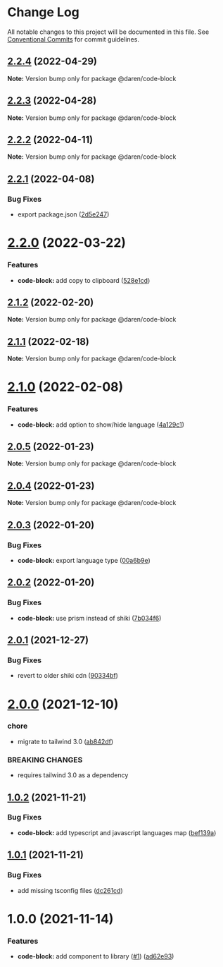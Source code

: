 # Change Log

All notable changes to this project will be documented in this file.
See [Conventional Commits](https://conventionalcommits.org) for commit guidelines.

## [2.2.4](https://github.com/darenmalfait/darenui/compare/@daren/code-block@2.2.3...@daren/code-block@2.2.4) (2022-04-29)

**Note:** Version bump only for package @daren/code-block





## [2.2.3](https://github.com/darenmalfait/darenui/compare/@daren/code-block@2.2.2...@daren/code-block@2.2.3) (2022-04-28)

**Note:** Version bump only for package @daren/code-block





## [2.2.2](https://github.com/darenmalfait/darenui/compare/@daren/code-block@2.2.1...@daren/code-block@2.2.2) (2022-04-11)

**Note:** Version bump only for package @daren/code-block





## [2.2.1](https://github.com/darenmalfait/darenui/compare/@daren/code-block@2.2.0...@daren/code-block@2.2.1) (2022-04-08)


### Bug Fixes

* export package.json ([2d5e247](https://github.com/darenmalfait/darenui/commit/2d5e24797a289b7507666bf67d954fc93be33d8f))





# [2.2.0](https://github.com/darenmalfait/darenui/compare/@daren/code-block@2.1.2...@daren/code-block@2.2.0) (2022-03-22)


### Features

* **code-block:** add copy to clipboard ([528e1cd](https://github.com/darenmalfait/darenui/commit/528e1cd08252101b789c877c95e6ae9b5eb44312))





## [2.1.2](https://github.com/darenmalfait/darenui/compare/@daren/code-block@2.1.1...@daren/code-block@2.1.2) (2022-02-20)

**Note:** Version bump only for package @daren/code-block





## [2.1.1](https://github.com/darenmalfait/darenui/compare/@daren/code-block@2.1.0...@daren/code-block@2.1.1) (2022-02-18)

**Note:** Version bump only for package @daren/code-block





# [2.1.0](https://github.com/darenmalfait/darenui/compare/@daren/code-block@2.0.5...@daren/code-block@2.1.0) (2022-02-08)


### Features

* **code-block:** add option to show/hide language ([4a129c1](https://github.com/darenmalfait/darenui/commit/4a129c1e08650d1b545ff3ad648a286b9e889092))





## [2.0.5](https://github.com/darenmalfait/darenui/compare/@daren/code-block@2.0.4...@daren/code-block@2.0.5) (2022-01-23)

**Note:** Version bump only for package @daren/code-block





## [2.0.4](https://github.com/darenmalfait/darenui/compare/@daren/code-block@2.0.3...@daren/code-block@2.0.4) (2022-01-23)

**Note:** Version bump only for package @daren/code-block





## [2.0.3](https://github.com/darenmalfait/darenui/compare/@daren/code-block@2.0.2...@daren/code-block@2.0.3) (2022-01-20)


### Bug Fixes

* **code-block:** export language type ([00a6b9e](https://github.com/darenmalfait/darenui/commit/00a6b9ef0da819189a988c6751ec093857975be8))





## [2.0.2](https://github.com/darenmalfait/darenui/compare/@daren/code-block@2.0.1...@daren/code-block@2.0.2) (2022-01-20)


### Bug Fixes

* **code-block:** use prism instead of shiki ([7b034f6](https://github.com/darenmalfait/darenui/commit/7b034f66b04fa2caaa482d3a2d6357d02b78fac2))





## [2.0.1](https://github.com/darenmalfait/darenui/compare/@daren/code-block@2.0.0...@daren/code-block@2.0.1) (2021-12-27)


### Bug Fixes

* revert to older shiki cdn ([90334bf](https://github.com/darenmalfait/darenui/commit/90334bf12a5941c3d0c6241aae6e83e1d8a54e26))





# [2.0.0](https://github.com/darenmalfait/darenui/compare/@daren/code-block@1.0.2...@daren/code-block@2.0.0) (2021-12-10)


### chore

* migrate to tailwind 3.0 ([ab842df](https://github.com/darenmalfait/darenui/commit/ab842df739006b9c060511c2d90b7a77852fa164))


### BREAKING CHANGES

* requires tailwind 3.0 as a dependency





## [1.0.2](https://github.com/darenmalfait/darenui/compare/@daren/code-block@1.0.1...@daren/code-block@1.0.2) (2021-11-21)


### Bug Fixes

* **code-block:** add typescript and javascript languages map ([bef139a](https://github.com/darenmalfait/darenui/commit/bef139ab8dd9d29a75bdc9333bbaa0a9b06c3766))





## [1.0.1](https://github.com/darenmalfait/darenui/compare/@daren/code-block@1.0.0...@daren/code-block@1.0.1) (2021-11-21)


### Bug Fixes

* add missing tsconfig files ([dc261cd](https://github.com/darenmalfait/darenui/commit/dc261cd43826a58e0418185c17838c9723773bb2))





# 1.0.0 (2021-11-14)


### Features

* **code-block:** add component to library ([#1](https://github.com/darenmalfait/darenui/issues/1)) ([ad62e93](https://github.com/darenmalfait/darenui/commit/ad62e93fe56ac351eee6e5df2f82fd78428a57da))
